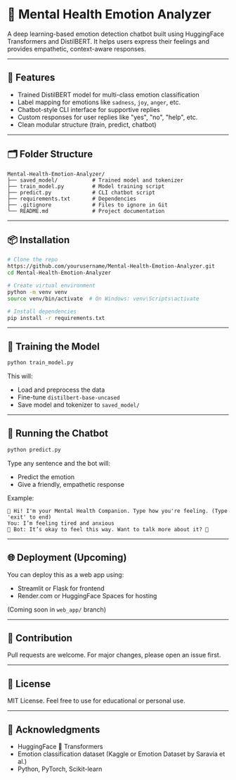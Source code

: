 # 🧠 Mental Health Emotion Analyzer

A deep learning-based emotion detection chatbot built using HuggingFace Transformers and DistilBERT. It helps users express their feelings and provides empathetic, context-aware responses.

---

## 🚀 Features

* Trained DistilBERT model for multi-class emotion classification
* Label mapping for emotions like `sadness`, `joy`, `anger`, etc.
* Chatbot-style CLI interface for supportive replies
* Custom responses for user replies like "yes", "no", "help", etc.
* Clean modular structure (train, predict, chatbot)

---

## 🗂️ Folder Structure

```
Mental-Health-Emotion-Analyzer/
├── saved_model/           # Trained model and tokenizer
├── train_model.py         # Model training script
├── predict.py             # CLI chatbot script
├── requirements.txt       # Dependencies
├── .gitignore             # Files to ignore in Git
└── README.md              # Project documentation
```

---

## 📦 Installation

```bash
# Clone the repo
https://github.com/yourusername/Mental-Health-Emotion-Analyzer.git
cd Mental-Health-Emotion-Analyzer

# Create virtual environment
python -m venv venv
source venv/bin/activate  # On Windows: venv\Scripts\activate

# Install dependencies
pip install -r requirements.txt
```

---

## 🧪 Training the Model

```bash
python train_model.py
```

This will:

* Load and preprocess the data
* Fine-tune `distilbert-base-uncased`
* Save model and tokenizer to `saved_model/`

---

## 💬 Running the Chatbot

```bash
python predict.py
```

Type any sentence and the bot will:

* Predict the emotion
* Give a friendly, empathetic response

Example:

```
🤖 Hi! I'm your Mental Health Companion. Type how you're feeling. (Type 'exit' to end)
You: I’m feeling tired and anxious
🤖 Bot: It’s okay to feel this way. Want to talk more about it? 💙
```

---

## 🌐 Deployment (Upcoming)

You can deploy this as a web app using:

* Streamlit or Flask for frontend
* Render.com or HuggingFace Spaces for hosting

(Coming soon in `web_app/` branch)

---

## 🤝 Contribution

Pull requests are welcome. For major changes, please open an issue first.

---

## 📄 License

MIT License. Feel free to use for educational or personal use.

---

## 🙌 Acknowledgments

* HuggingFace 🤗 Transformers
* Emotion classification dataset (Kaggle or Emotion Dataset by Saravia et al.)
* Python, PyTorch, Scikit-learn
